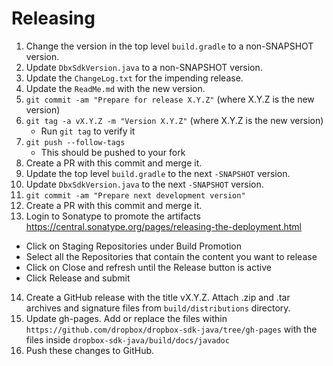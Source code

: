 Releasing
========

 1. Change the version in the top level `build.gradle` to a non-SNAPSHOT version.
 2. Update `DbxSdkVersion.java` to a non-SNAPSHOT version.
 3. Update the `ChangeLog.txt` for the impending release.
 4. Update the `ReadMe.md` with the new version.
 5. `git commit -am "Prepare for release X.Y.Z"` (where X.Y.Z is the new version)
 6. `git tag -a vX.Y.Z -m "Version X.Y.Z"` (where X.Y.Z is the new version)
    * Run `git tag` to verify it
 7. `git push --follow-tags`
    * This should be pushed to your fork
 8. Create a PR with this commit and merge it.
 9. Update the top level `build.gradle` to the next `-SNAPSHOT` version.
 10. Update `DbxSdkVersion.java` to the next `-SNAPSHOT` version.
 11. `git commit -am "Prepare next development version"`
 12. Create a PR with this commit and merge it. 
 13. Login to Sonatype to promote the artifacts https://central.sonatype.org/pages/releasing-the-deployment.html
   * Click on Staging Repositories under Build Promotion
   * Select all the Repositories that contain the content you want to release
   * Click on Close and refresh until the Release button is active
   * Click Release and submit
 14. Create a GitHub release with the title vX.Y.Z. Attach .zip and .tar archives and signature files from `build/distributions` directory.
 15. Update gh-pages. Add or replace the files within `https://github.com/dropbox/dropbox-sdk-java/tree/gh-pages` with the files inside `dropbox-sdk-java/build/docs/javadoc`
 16. Push these changes to GitHub.